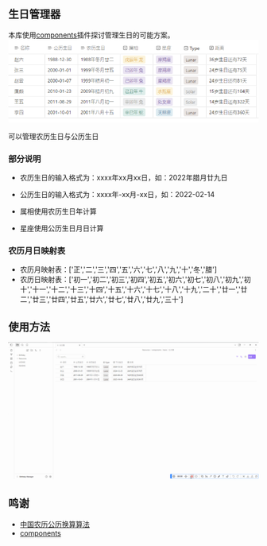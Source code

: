 ## 生日管理器
本库使用[components](https://cp.cc1234.cc/)插件探讨管理生日的可能方案。
![](Resources/image/d113f21299cb936f4ddf10e5882310a%201.png)

可以管理农历生日与公历生日

### 部分说明
- 农历生日的输入格式为：xxxx年xx月xx日，如：2022年腊月廿九日

- 公历生日的输入格式为：xxxx年-xx月-xx日，如：2022-02-14

- 属相使用农历生日年计算

- 星座使用公历生日月日计算

### 农历月日映射表
- 农历月映射表：['正','二','三','四','五','六','七','八','九','十','冬','腊']
- 农历日映射表：['初一','初二','初三','初四','初五','初六','初七','初八','初九','初十','十一','十二','十三','十四','十五','十六','十七','十八','十九','二十','廿一','廿二','廿三','廿四','廿五','廿六','廿七','廿八','廿九','三十']

## 使用方法
![recording](Resources/image/recording.gif)



## 鸣谢
- [中国农历公历换算算法](https://github.com/mumuy/calendar)
- [components](https://cp.cc1234.cc/)